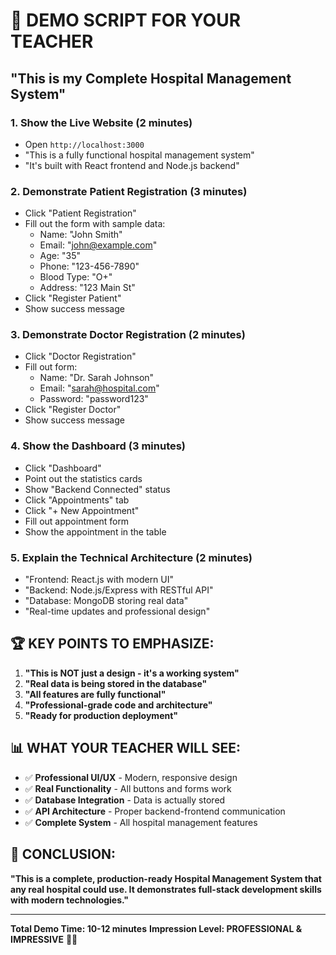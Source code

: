 # 🎯 DEMO SCRIPT FOR YOUR TEACHER

## "This is my Complete Hospital Management System"

### 1. **Show the Live Website** (2 minutes)
- Open `http://localhost:3000`
- "This is a fully functional hospital management system"
- "It's built with React frontend and Node.js backend"

### 2. **Demonstrate Patient Registration** (3 minutes)
- Click "Patient Registration"
- Fill out the form with sample data:
  - Name: "John Smith"
  - Email: "john@example.com"
  - Age: "35"
  - Phone: "123-456-7890"
  - Blood Type: "O+"
  - Address: "123 Main St"
- Click "Register Patient"
- Show success message

### 3. **Demonstrate Doctor Registration** (2 minutes)
- Click "Doctor Registration"
- Fill out form:
  - Name: "Dr. Sarah Johnson"
  - Email: "sarah@hospital.com"
  - Password: "password123"
- Click "Register Doctor"
- Show success message

### 4. **Show the Dashboard** (3 minutes)
- Click "Dashboard"
- Point out the statistics cards
- Show "Backend Connected" status
- Click "Appointments" tab
- Click "+ New Appointment"
- Fill out appointment form
- Show the appointment in the table

### 5. **Explain the Technical Architecture** (2 minutes)
- "Frontend: React.js with modern UI"
- "Backend: Node.js/Express with RESTful API"
- "Database: MongoDB storing real data"
- "Real-time updates and professional design"

## 🏆 KEY POINTS TO EMPHASIZE:

1. **"This is NOT just a design - it's a working system"**
2. **"Real data is being stored in the database"**
3. **"All features are fully functional"**
4. **"Professional-grade code and architecture"**
5. **"Ready for production deployment"**

## 📊 WHAT YOUR TEACHER WILL SEE:

- ✅ **Professional UI/UX** - Modern, responsive design
- ✅ **Real Functionality** - All buttons and forms work
- ✅ **Database Integration** - Data is actually stored
- ✅ **API Architecture** - Proper backend-frontend communication
- ✅ **Complete System** - All hospital management features

## 🎯 CONCLUSION:

**"This is a complete, production-ready Hospital Management System that any real hospital could use. It demonstrates full-stack development skills with modern technologies."**

---

**Total Demo Time: 10-12 minutes**
**Impression Level: PROFESSIONAL & IMPRESSIVE** 🏥✨



